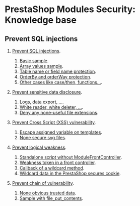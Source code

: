 # PrestaShop Modules Security: Knowledge base

## Prevent SQL injections

1. [Prevent SQL injections](/sql_injections/header.md).
    1. [Basic sample](/sql_injections/header.md#basic-sample).
    2. [Array values sample](/sql_injections/header.md#array-values-sample).
    3. [Table name or field name protection](/sql_injections/header.md#table-name-or-field-name-protection).
    4. [OrderBy and orderWay protection](/sql_injections/header.md#orderby-and-orderway-protection).
    5. [Other cases like case/then, functions…](/sql_injections/header.md#other-cases-like-case/then,-functions…).
  
2. [Prevent sensitive data disclosure]().
    1. [Logs, data export, …]().
    2. [White reader, white deleter, …]().
    3. [Deny any none-useful file extensions]().
  
3. [Prevent Cross Script (XSS) vulnerability]().
    1. [Escape assigned variable on templates]().
    2. [None secure svg files]().
  
4. [Prevent logical weakness]().
    1. [Standalone script without ModuleFrontController]().
    2. [Weakness token in a front controller]().
    3. [Callback of a wildcard method]().
    4. [Wildcard data in the PrestaShop secures cookie]().
  
5. [Prevent chain of vulnerability]().
    1. [None obvious trusted data]().
    2. [Sample with file_put_contents]().

